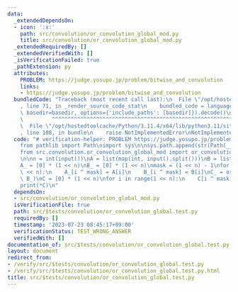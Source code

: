 ```yaml
---
data:
  _extendedDependsOn:
  - icon: ':x:'
    path: src/convolution/or_convolution_global_mod.py
    title: src/convolution/or_convolution_global_mod.py
  _extendedRequiredBy: []
  _extendedVerifiedWith: []
  _isVerificationFailed: true
  _pathExtension: py
  attributes:
    PROBLEM: https://judge.yosupo.jp/problem/bitwise_and_convolution
    links:
    - https://judge.yosupo.jp/problem/bitwise_and_convolution
  bundledCode: "Traceback (most recent call last):\n  File \"/opt/hostedtoolcache/Python/3.11.4/x64/lib/python3.11/site-packages/onlinejudge_verify/documentation/build.py\"\
    , line 71, in _render_source_code_stat\n    bundled_code = language.bundle(stat.path,\
    \ basedir=basedir, options={'include_paths': [basedir]}).decode()\n          \
    \         ^^^^^^^^^^^^^^^^^^^^^^^^^^^^^^^^^^^^^^^^^^^^^^^^^^^^^^^^^^^^^^^^^^^^^^^^^^^^^^^^^\n\
    \  File \"/opt/hostedtoolcache/Python/3.11.4/x64/lib/python3.11/site-packages/onlinejudge_verify/languages/python.py\"\
    , line 108, in bundle\n    raise NotImplementedError\nNotImplementedError\n"
  code: "# verification-helper: PROBLEM https://judge.yosupo.jp/problem/bitwise_and_convolution\n\
    from pathlib import Path\nimport sys\n\nsys.path.append(str(Path(__file__).resolve().parent.parent.parent.parent))\n\
    from src.convolution.or_convolution_global_mod import or_convolution_global_mod\n\
    \n\nn = int(input())\nA = list(map(int, input().split()))\nB = list(map(int, input().split()))\n\
    A_ = [0] * (1 << n)\nB_ = [0] * (1 << n)\nmask = (1 << n) - 1\nfor i in range(1\
    \ << n):\n    A_[i ^ mask] = A[i]\n    B_[i ^ mask] = B[i]\nC_ = or_convolution_global_mod(A_,\
    \ B_)\nC = [0] * (1 << n)\nfor i in range(1 << n):\n    C[i ^ mask] = C_[i]\n\
    print(*C)\n"
  dependsOn:
  - src/convolution/or_convolution_global_mod.py
  isVerificationFile: true
  path: src/$tests/convolution/or_convolution_global.test.py
  requiredBy: []
  timestamp: '2023-07-23 08:45:17+09:00'
  verificationStatus: TEST_WRONG_ANSWER
  verifiedWith: []
documentation_of: src/$tests/convolution/or_convolution_global.test.py
layout: document
redirect_from:
- /verify/src/$tests/convolution/or_convolution_global.test.py
- /verify/src/$tests/convolution/or_convolution_global.test.py.html
title: src/$tests/convolution/or_convolution_global.test.py
---
```

